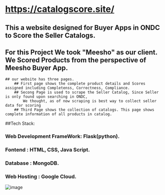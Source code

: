 # https://catalogscore.site/

## This a website designed for Buyer Apps in ONDC to Score the Seller Catalogs.
## For this Project We took "Meesho" as our client. We Scored Products from the perspective of Meesho Buyer App. 
    ## our website has three pages.
        ## First page shows the complete product details and Scores assigned including Completenss, Correctness, Compliance.
        ## Secong Page is used to scrape the Seller Catalog, Since Seller is only found upon searching in ONDC, 
            We thought, as of now scraping is best way to collect seller data for scoring
        ## Third Page shows the collection of catalogs. This page shows complete information of all products in catalog.

##Tech Stack: 
  ### Web Development FrameWork: Flask(python).
  ### Fontend : HTML, CSS, Java Script.
  ### Database : MongoDB.
  ### Web Hosting : Google Cloud.

![image](https://github.com/2deva/catalog-score/assets/111851690/aeccf406-146f-4989-8086-33cb3e58217b)
